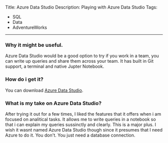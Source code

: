 Title: Azure Data Studio
Description: Playing with Azure Data Studio
Tags:
- SQL
- Data
- AdventureWorks
---
### Why it might be useful.
Azure Data Studio would be a good option to try if you work in a team, you can write up queries and share them across your team. It has built in Git support, a terminal and native Jupter Notebook.

### How do i get it?
You can download [Azure Data Studio](https://azure.microsoft.com/en-us/services/developer-tools/data-studio/).

### What is my take on Azure Data Studio?
After trying it out for a few times, I liked the features that it offers when i am focused on analitical tasks. It allows me to write queries in a notebook so that i can explain my queries sussinctly and clearly. This is a major plus. I wish it wasnt named Azure Data Studio though since it presumes that I need Azure to do it. You don't. You just need a database connection.
